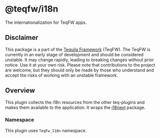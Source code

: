 # @teqfw/i18n

The internationalization for TeqFW apps.

## Disclaimer

This package is a part of the [Tequila Framework](https://flancer32.com/what-is-teqfw-f84ab4c66abf) (TeqFW). The TeqFW
is currently in an early stage of development and should be considered unstable. It may change rapidly, leading to
breaking changes without prior notice. Use it at your own risk. Please note that contributions to the project are
welcome, but they should only be made by those who understand and accept the risks of working with an unstable
framework.

## Overview

This plugin collects the i18n resources from the other teq-plugins and makes them available to the application. It wraps
the [i18next](https://www.npmjs.com/package/i18next) package.

### Namespace

This plugin uses `TeqFw_I18n` namespace.